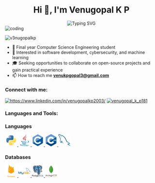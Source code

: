 <!DOCTYPE html>
<html lang="en">
<head>
  <meta charset="UTF-8">
  <meta name="viewport" content="width=device-width, initial-scale=1.0">
  
</head>


<div style="text-align:center;">
  <h1>Hi 👋, I'm Venugopal K P</h1>
  <img src="https://readme-typing-svg.herokuapp.com?font=Fira+Code&duration=4000&pause=1000&color=F79400&width=435&lines=Software+Engineer+in+Making;ML+Enthusiast;Always+Learning+Something+New" alt="Typing SVG" />
</div>


<centre>
<img alt="coding" width="1000" height="500" src="https://user-images.githubusercontent.com/74038190/238353480-219bcc70-f5dc-466b-9a60-29653d8e8433.gif">
</centre>

<p align="left"> <img src="https://komarev.com/ghpvc/?username=v3nugopalkp&label=Profile%20views&color=0e75b6&style=flat" alt="v3nugopalkp" /> </p>

- 🔭 Final year Computer Science Engineering student
- 🌱 Interested in software development, cybersecurity, and machine learning
- 🎓 Seeking opportunities to collaborate on open-source projects and gain practical experience
- 📫 How to reach me **venukpgopal3@gmail.com**

<h3 align="left">Connect with me:</h3>
<p align="left">
<a href="https://linkedin.com/in/https://www.linkedin.com/in/venugopalkp2003/" target="blank"><img align="center" src="https://raw.githubusercontent.com/rahuldkjain/github-profile-readme-generator/master/src/images/icons/Social/linked-in-alt.svg" alt="https://www.linkedin.com/in/venugopalkp2003/" height="30" width="40" /></a>
<a href="https://instagram.com/venugopal_k_p181" target="blank"><img align="center" src="https://raw.githubusercontent.com/rahuldkjain/github-profile-readme-generator/master/src/images/icons/Social/instagram.svg" alt="venugopal_k_p181" height="30" width="40" /></a>
</p>

<h3 align="left">Languages and Tools:</h3>

### Languages
<p align="left"> 
    <a href="https://www.python.org" target="_blank" rel="noreferrer"> 
        <img src="https://raw.githubusercontent.com/devicons/devicon/master/icons/python/python-original.svg" alt="python" width="40" height="40"/> 
    </a> 
    <a href="https://www.java.com" target="_blank" rel="noreferrer"> 
        <img src="https://raw.githubusercontent.com/devicons/devicon/master/icons/java/java-original.svg" alt="java" width="40" height="40"/> 
    </a> 
    <a href="https://www.cprogramming.com/" target="_blank" rel="noreferrer"> 
        <img src="https://raw.githubusercontent.com/devicons/devicon/master/icons/c/c-original.svg" alt="c" width="40" height="40"/> 
    </a> 
    <a href="https://www.w3schools.com/cpp/" target="_blank" rel="noreferrer"> 
        <img src="https://raw.githubusercontent.com/devicons/devicon/master/icons/cplusplus/cplusplus-original.svg" alt="cplusplus" width="40" height="40"/> 
    </a> 
    <a href="https://www.w3schools.com/sql/" target="_blank" rel="noreferrer"> 
        <img src="https://raw.githubusercontent.com/devicons/devicon/master/icons/mysql/mysql-original.svg" alt="sql" width="40" height="40"/> 
    </a>
</p>

### Databases
<p align="left">
    <a href="https://firebase.google.com" target="_blank" rel="noreferrer"> 
        <img src="https://raw.githubusercontent.com/devicons/devicon/master/icons/firebase/firebase-plain-wordmark.svg" alt="firebase" width="40" height="40"/> 
    </a> 
    <a href="https://www.mysql.com/" target="_blank" rel="noreferrer"> 
        <img src="https://raw.githubusercontent.com/devicons/devicon/master/icons/mysql/mysql-original-wordmark.svg" alt="mysql" width="40" height="40"/> 
    </a>
    <a href="https://www.postgresql.org" target="_blank" rel="noreferrer"> 
        <img src="https://raw.githubusercontent.com/devicons/devicon/master/icons/postgresql/postgresql-original-wordmark.svg" alt="postgresql" width="40" height="40"/> 
    </a>
    <a href="https://www.mongodb.com" target="_blank" rel="noreferrer"> 
        <img src="https://raw.githubusercontent.com/devicons/devicon/master/icons/mongodb/mongodb-original-wordmark.svg" alt="mongodb" width="40" height="40"/> 
    </a> 
</p>



